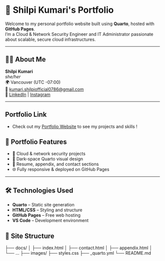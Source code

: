 # 🚀 Shilpi Kumari's Portfolio

Welcome to my personal portfolio website built using **Quarto**, hosted with **GitHub Pages**.  
I’m a Cloud & Network Security Engineer and IT Administrator passionate about scalable, secure cloud infrastructures.

---

## 👩‍💻 About Me

**Shilpi Kumari**  
*she/her*  
🌍 Vancouver (UTC -07:00)  
📧 kumari.shilpiofficial0786@gmail.com  
🔗 [LinkedIn](https://www.linkedin.com/in/shilpi-kumari2) | [Instagram](https://www.instagram.com/shilpi_dreamr)

---

## Portfolio Link ##

- Check out my [Portfolio Website](https://shilpi0786.github.io/Shilpi0786/) to see my projects and skills !

## 💼 Portfolio Features

- 🔐 Cloud & network security projects 
- 🎨 Dark-space Quarto visual design
- 📄 Resume, appendix, and contact sections
- 🌐 Fully responsive & deployed on GitHub Pages

---

## 🛠️ Technologies Used

- **Quarto** – Static site generation
- **HTML/CSS** – Styling and structure
- **GitHub Pages** – Free web hosting
- **VS Code** – Development environment

## 📁 Site Structure

├── docs/
│   ├── index.html
│   ├── contact.html
│   ├── appendix.html
│   └── ...
├── images/
├── styles.css
├── _quarto.yml
└── README.md
